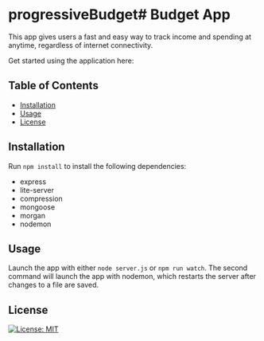 # progressiveBudget# Budget App

This app gives users a fast and easy way to track income and spending at anytime, regardless of internet connectivity.

Get started using the application here:


## Table of Contents
* [Installation](#installation)
* [Usage](#usage)
* [License](#license)


## Installation
Run `npm install` to install the following dependencies:
* express
* lite-server
* compression
* mongoose
* morgan
* nodemon

## Usage
Launch the app with either `node server.js` or `npm run watch`. The second command will launch the app with nodemon, which restarts the server after changes to a file are saved. 

## License
[![License: MIT](https://img.shields.io/badge/License-MIT-yellow.svg)](https://opensource.org/licenses/MIT)